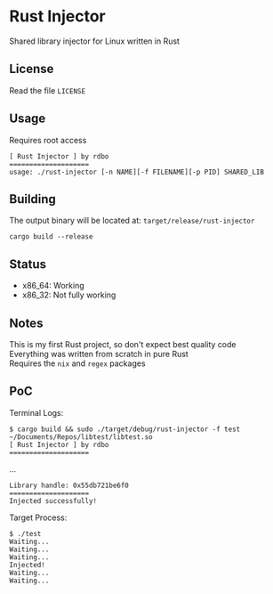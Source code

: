 # Rust Injector
Shared library injector for Linux written in Rust

## License
Read the file `LICENSE`

## Usage
Requires root access
```
[ Rust Injector ] by rdbo
====================
usage: ./rust-injector [-n NAME][-f FILENAME][-p PID] SHARED_LIB
```

## Building
The output binary will be located at: `target/release/rust-injector`
```
cargo build --release
```

## Status
- x86_64: Working
- x86_32: Not fully working

## Notes
This is my first Rust project, so don't expect best quality code  
Everything was written from scratch in pure Rust  
Requires the `nix` and `regex` packages

## PoC
Terminal Logs:
```
$ cargo build && sudo ./target/debug/rust-injector -f test ~/Documents/Repos/libtest/libtest.so
[ Rust Injector ] by rdbo
====================
```
...
```
Library handle: 0x55db721be6f0
====================
Injected successfully!
```
Target Process:
```
$ ./test
Waiting...
Waiting...
Waiting...
Injected!
Waiting...
Waiting...
```
